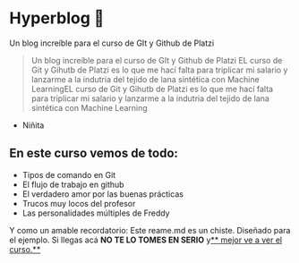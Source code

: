 # Hyperblog 💚
Un blog increíble para el curso de GIt y Github de Platzi
> Un blog increíble para el curso de GIt y Github de Platzi
EL curso de Git y Gihutb de Platzi es lo que me hací falta para triplicar mi salario y lanzarme a la indutria del tejido de lana sintética con Machine LearningEL curso de Git y Gihutb de Platzi es lo que me hací falta para triplicar mi salario y lanzarme a la indutria del tejido de lana sintética con Machine Learning
- Niñita 

## En este curso vemos de todo: 
- Tipos de comando en Git
- El flujo de trabajo en github
- El verdadero amor por las buenas prácticas
- Trucos muy locos del profesor
- Las personalidades múltiples de Freddy

Y como un amable recordatorio: Este reame.md es un chiste. Diseñado para el ejemplo. Si llegas acá **NO TE LO TOMES EN SERIO** y[** mejor ve a ver el curso.**](http://https://platzi.com/clases/1557-git-github/19977-readmemd-es-una-excelente-practica/ " mejor ve a ver el curso.")
